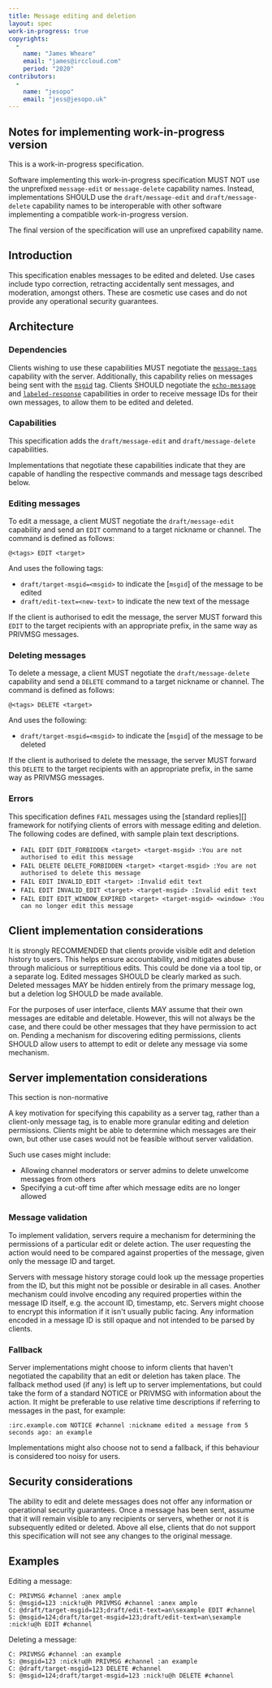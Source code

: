 ```yaml
---
title: Message editing and deletion
layout: spec
work-in-progress: true
copyrights:
  -
    name: "James Wheare"
    email: "james@irccloud.com"
    period: "2020"
contributors:
  -
    name: "jesopo"
    email: "jess@jesopo.uk"
---
```


## Notes for implementing work-in-progress version

This is a work-in-progress specification.

Software implementing this work-in-progress specification MUST NOT use the unprefixed `message-edit` or `message-delete` capability names. Instead, implementations SHOULD use the `draft/message-edit` and `draft/message-delete` capability names to be interoperable with other software implementing a compatible work-in-progress version.

The final version of the specification will use an unprefixed capability name.


## Introduction

This specification enables messages to be edited and deleted. Use cases include typo correction, retracting accidentally sent messages, and moderation, amongst others. These are cosmetic use cases and do not provide any operational security guarantees.

## Architecture

### Dependencies

Clients wishing to use these capabilities MUST negotiate the [`message-tags`](../extensions/message-tags.html) capability with the server. Additionally, this capability relies on messages being sent with the [`msgid`](../extensions/message-ids.html) tag. Clients SHOULD negotiate the [`echo-message`](../extensions/echo-message-3.2.html) and [`labeled-response`](../extensions/labeled-response.html) capabilities in order to receive message IDs for their own messages, to allow them to be edited and deleted.

### Capabilities

This specification adds the `draft/message-edit` and `draft/message-delete` capabilities.

Implementations that negotiate these capabilities indicate that they are capable of handling the respective commands and message tags described below.

### Editing messages

To edit a message, a client MUST negotiate the `draft/message-edit` capability and send an `EDIT` command to a target nickname or channel. The command is defined as follows:

    @<tags> EDIT <target>

And uses the following tags:

* `draft/target-msgid=<msgid>` to indicate the [`msgid`] of the message to be edited
* `draft/edit-text=<new-text>` to indicate the new text of the message

If the client is authorised to edit the message, the server MUST forward this `EDIT` to the target recipients with an appropriate prefix, in the same way as PRIVMSG messages.

### Deleting messages

To delete a message, a client MUST negotiate the `draft/message-delete` capability and send a `DELETE` command to a target nickname or channel. The command is defined as follows:

    @<tags> DELETE <target>

And uses the following:

* `draft/target-msgid=<msgid>` to indicate the [`msgid`] of the message to be deleted

If the client is authorised to delete the message, the server MUST forward this `DELETE` to the target recipients with an appropriate prefix, in the same way as PRIVMSG messages.

### Errors

This specification defines `FAIL` messages using the [standard replies][] framework for notifying clients of errors with message editing and deletion. The following codes are defined, with sample plain text descriptions.

* `FAIL EDIT EDIT_FORBIDDEN <target> <target-msgid> :You are not authorised to edit this message`
* `FAIL DELETE DELETE_FORBIDDEN <target> <target-msgid> :You are not authorised to delete this message`
* `FAIL EDIT INVALID_EDIT <target> :Invalid edit text`
* `FAIL EDIT INVALID_EDIT <target> <target-msgid> :Invalid edit text`
* `FAIL EDIT EDIT_WINDOW_EXPIRED <target> <target-msgid> <window> :You can no longer edit this message`

## Client implementation considerations

It is strongly RECOMMENDED that clients provide visible edit and deletion history to users. This helps ensure accountability, and mitigates abuse through malicious or surreptitious edits. This could be done via a tool tip, or a separate log. Edited messages SHOULD be clearly marked as such. Deleted messages MAY be hidden entirely from the primary message log, but a deletion log SHOULD be made available.

For the purposes of user interface, clients MAY assume that their own messages are editable and deletable. However, this will not always be the case, and there could be other messages that they have permission to act on. Pending a mechanism for discovering editing permissions, clients SHOULD allow users to attempt to edit or delete any message via some mechanism.

## Server implementation considerations

This section is non-normative

A key motivation for specifying this capability as a server tag, rather than a client-only message tag, is to enable more granular editing and deletion permissions. Clients might be able to determine which messages are their own, but other use cases would not be feasible without server validation.

Such use cases might include:

* Allowing channel moderators or server admins to delete unwelcome messages from others
* Specifying a cut-off time after which message edits are no longer allowed

### Message validation

To implement validation, servers require a mechanism for determining the permissions of a particular edit or delete action. The user requesting the action would need to be compared against properties of the message, given only the message ID and target.

Servers with message history storage could look up the message properties from the ID, but this might not be possible or desirable in all cases. Another mechanism could involve encoding any required properties within the message ID itself, e.g. the account ID, timestamp, etc. Servers might choose to encrypt this information if it isn't usually public facing. Any information encoded in a message ID is still opaque and not intended to be parsed by clients.

### Fallback

Server implementations might choose to inform clients that haven't negotiated the capability that an edit or deletion has taken place. The fallback method used (if any) is left up to server implementations, but could take the form of a standard NOTICE or PRIVMSG with information about the action. It might be preferable to use relative time descriptions if referring to messages in the past, for example:

    :irc.example.com NOTICE #channel :nickname edited a message from 5 seconds ago: an example

Implementations might also choose not to send a fallback, if this behaviour is considered too noisy for users.

## Security considerations

The ability to edit and delete messages does not offer any information or operational security guarantees. Once a message has been sent, assume that it will remain visible to any recipients or servers, whether or not it is subsequently edited or deleted. Above all else, clients that do not support this specification will not see any changes to the original message.

## Examples

Editing a message:

    C: PRIVMSG #channel :anex ample
    S: @msgid=123 :nick!u@h PRIVMSG #channel :anex ample
    C: @draft/target-msgid=123;draft/edit-text=an\sexample EDIT #channel
    S: @msgid=124;draft/target-msgid=123;draft/edit-text=an\sexample :nick!u@h EDIT #channel

Deleting a message:

    C: PRIVMSG #channel :an example
    S: @msgid=123 :nick!u@h PRIVMSG #channel :an example
    C: @draft/target-msgid=123 DELETE #channel
    S: @msgid=124;draft/target-msgid=123 :nick!u@h DELETE #channel
